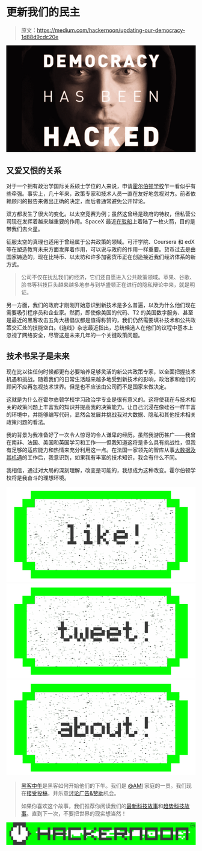 # 更新我们的民主

> 原文：<https://medium.com/hackernoon/updating-our-democracy-1d88d9cdc20e>

![](img/8219f7f59e840255524d7376493184ce.png)

## 又爱又恨的关系

对于一个拥有政治学国际关系硕士学位的人来说，申请[霍尔伯顿学校](https://medium.com/holberton-school)乍一看似乎有些牵强。事实上，几十年来，政策专家和技术人员一直在友好地忽视对方。前者依赖顾问的报告来做出正确的决定，而后者通常避免公开辩论。

双方都发生了很大的变化。以太空竞赛为例；虽然这曾经是政府的特权，但私营公司现在发挥着越来越重要的作用。SpaceX 最近[在驳船](http://arstechnica.com/science/2016/04/how-to-land-a-rocket-on-a-robotic-barge/)上着陆了一枚火箭，目的是带我们去火星。

征服太空的真理也适用于曾经属于公共政策的领域。可汗学院、Coursera 和 edX 等在塑造教育未来方面发挥着作用，可以说与政府的作用一样重要。货币过去是由国家铸造的，现在比特币、以太坊和许多加密货币正在创造接近我们经济体系的新方式。

> 公司不仅在扰乱我们的经济，它们还自愿进入公共政策领域。苹果、谷歌、脸书等科技巨头越来越多地参与到华盛顿正在进行的隐私辩论中来，就是明证。

另一方面，我们的政府才刚刚开始意识到新技术是多么普遍，以及为什么他们现在需要吸引程序员和企业家。然而，即使像美国的代码、T2 的美国数字服务、甚至是最近的黑客攻击五角大楼倡议都是值得称赞的，我们仍然需要填补技术和公共政策交汇处的技能空白。《连线》杂志最近指出，总统候选人在他们的议程中基本上忽视了网络安全，尽管这是未来几年的一个关键政策问题。

## **技术书呆子是未来**

现在比以往任何时候都更有必要培养足够灵活的新公共政策专家，以全面把握技术机遇和挑战。随着我们的日常生活越来越多地受到新技术的影响，政治家和他们的顾问不应再忽视技术世界。但是也不应该由公司而不是国家来做决定。

这就是为什么在霍尔伯顿学校学习政治学专业是很有意义的。这将使我在与技术相关的政策问题上丰富我的知识并提高我的决策能力。让自己沉浸在像硅谷一样丰富的环境中，并能够编写代码，显然会发展并挑战我对大数据、隐私和其他技术相关政策问题的看法。

我的背景为我准备好了一次令人惊讶的令人谦卑的经历。虽然我游历甚广——我曾在南非、法国、美国和英国学习和工作——但我知道这将是多么具有挑战性，但我有足够的适应能力和热情来充分利用这一点。在法国一家领先的智库从事[大数据及其机遇](http://www.institutmontaigne.org/fr/publications/big-data-et-objets-connectes-faire-de-la-france-un-champion-de-la-revolution-numerique)的工作后，我意识到，如果我有丰富的技术知识，我会有什么不同。

我相信，通过对大局的深刻理解，改变是可能的，我想成为这种改变。霍尔伯顿学校将是我奋斗的理想环境。

[![](img/50ef4044ecd4e250b5d50f368b775d38.png)](http://bit.ly/HackernoonFB)[![](img/979d9a46439d5aebbdcdca574e21dc81.png)](https://goo.gl/k7XYbx)[![](img/2930ba6bd2c12218fdbbf7e02c8746ff.png)](https://goo.gl/4ofytp)

> [黑客中午](http://bit.ly/Hackernoon)是黑客如何开始他们的下午。我们是 [@AMI](http://bit.ly/atAMIatAMI) 家庭的一员。我们现在[接受投稿](http://bit.ly/hackernoonsubmission)，并乐意[讨论广告&赞助](mailto:partners@amipublications.com)机会。
> 
> 如果你喜欢这个故事，我们推荐你阅读我们的[最新科技故事](http://bit.ly/hackernoonlatestt)和[趋势科技故事](https://hackernoon.com/trending)。直到下一次，不要把世界的现实想当然！

[![](img/be0ca55ba73a573dce11effb2ee80d56.png)](https://goo.gl/Ahtev1)